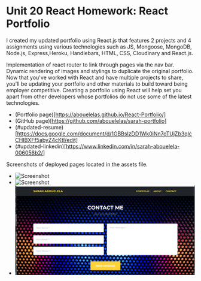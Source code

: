 # Unit 20 React Homework: React Portfolio
I created my updated portfolio using React.js that features 2 projects and 4 assignments using various technologies such as JS, Mongoose, MongoDB, Node.js, Express,Heroku, Handlebars, HTML, CSS, Cloudinary and React.js.

Implementation of react router to link through pages via the nav bar.  Dynamic rendering of images and stylings to duplicate the original portfolio.
Now that you've worked with React and have multiple projects to share, you'll be updating your portfolio and other materials to build toward being employer competitive. Creating a portfolio using React will help set you apart from other developers whose portfolios do not use some of the latest technologies.

* (Portfolio page)[https://abouelelas.github.io/React-Portfolio/]
* (GitHub page)[https://github.com/abouelelas/sarah-portfolio]
* (#updated-resume)[https://docs.google.com/document/d/1GBBsIzDD1Wk0iNn7oTUjZb3qlcCHIBXFf5abyZ4cKtI/edit]
* (#updated-linkedin)[https://www.linkedin.com/in/sarah-abouelela-006056b2/]

Screenshots of deployed pages located in the assets file.
* ![Screenshot](https://github.com/abouelelas/React-Portfolio/blob/main/src/assets/img/portfolioss1.png)
* ![Screenshot]()
* ![Screenshot](https://github.com/abouelelas/React-Portfolio/blob/main/src/assets/img/portfolioss3.png)
